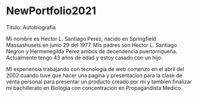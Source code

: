 # NewPortfolio2021
 Titulo: Autobiografia

 Mi nombre es Hector L. Santiago Perez, nacido en Springfield Massashusets en junio 29 del 1977. Mis padres son Hector L. Santiago Negron y Hermenegilda Perez ambos de decendencia puertorriqueña. Actualmente tengo 43 años de edad y estoy casado con un hijo.

Mi experiencia trabajando con tecnologia de web comenzo en el abril del 2002 cuando tuve que hacer una pagina y presentacion para la clase de venta personal para presentar un producto creado por mi y tambien finalizar mi bachillerato en Biologia con concentracion en Propagandista Medico. 
